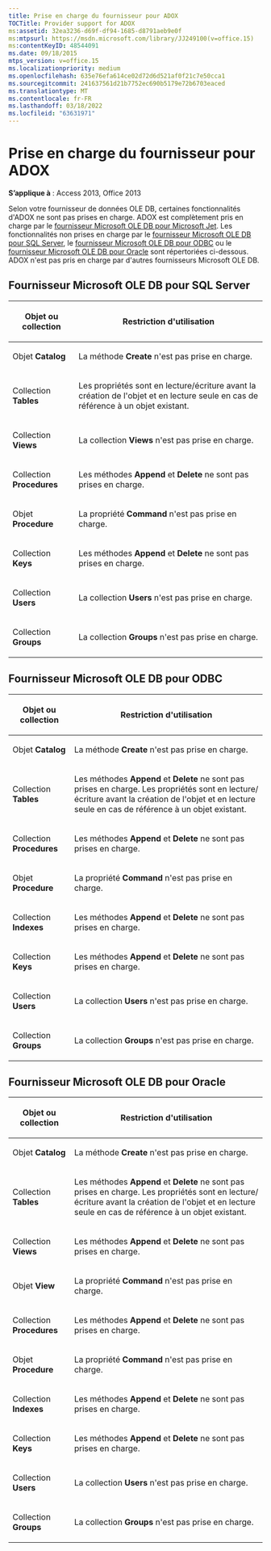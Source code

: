 ```yaml
---
title: Prise en charge du fournisseur pour ADOX
TOCTitle: Provider support for ADOX
ms:assetid: 32ea3236-d69f-df94-1685-d8791aeb9e0f
ms:mtpsurl: https://msdn.microsoft.com/library/JJ249100(v=office.15)
ms:contentKeyID: 48544091
ms.date: 09/18/2015
mtps_version: v=office.15
ms.localizationpriority: medium
ms.openlocfilehash: 635e76efa614ce02d72d6d521af0f21c7e50cca1
ms.sourcegitcommit: 241637561d21b7752ec690b5179e72b6703eaced
ms.translationtype: MT
ms.contentlocale: fr-FR
ms.lasthandoff: 03/18/2022
ms.locfileid: "63631971"
---
```

# <a name="provider-support-for-adox"></a>Prise en charge du fournisseur pour ADOX


**S’applique à** : Access 2013, Office 2013

Selon votre fournisseur de données OLE DB, certaines fonctionnalités d'ADOX ne sont pas prises en charge. ADOX est complètement pris en charge par le [fournisseur Microsoft OLE DB pour Microsoft Jet](microsoft-ole-db-provider-for-microsoft-jet.md). Les fonctionnalités non prises en charge par le [fournisseur Microsoft OLE DB pour SQL Server](microsoft-ole-db-provider-for-sql-server.md), le [fournisseur Microsoft OLE DB pour ODBC](microsoft-ole-db-provider-for-odbc.md) ou le [fournisseur Microsoft OLE DB pour Oracle](microsoft-ole-db-provider-for-oracle.md) sont répertoriées ci-dessous. ADOX n'est pas pris en charge par d'autres fournisseurs Microsoft OLE DB.

## <a name="microsoft-ole-db-provider-for-sql-server"></a>Fournisseur Microsoft OLE DB pour SQL Server

<table>
<colgroup>
<col />
<col />
</colgroup>
<thead>
<tr class="header">
<th><p>Objet ou collection</p></th>
<th><p>Restriction d'utilisation</p></th>
</tr>
</thead>
<tbody>
<tr class="odd">
<td><p>Objet <strong>Catalog</strong></p></td>
<td><p>La méthode <strong>Create</strong> n'est pas prise en charge.</p></td>
</tr>
<tr class="even">
<td><p>Collection <strong>Tables</strong></p></td>
<td><p>Les propriétés sont en lecture/écriture avant la création de l'objet et en lecture seule en cas de référence à un objet existant.</p></td>
</tr>
<tr class="odd">
<td><p>Collection <strong>Views</strong></p></td>
<td><p>La collection <strong>Views</strong> n'est pas prise en charge.</p></td>
</tr>
<tr class="even">
<td><p>Collection <strong>Procedures</strong></p></td>
<td><p>Les méthodes <strong>Append</strong> et <strong>Delete</strong> ne sont pas prises en charge.</p></td>
</tr>
<tr class="odd">
<td><p>Objet <strong>Procedure</strong></p></td>
<td><p>La propriété <strong>Command</strong> n'est pas prise en charge.</p></td>
</tr>
<tr class="even">
<td><p>Collection <strong>Keys</strong></p></td>
<td><p>Les méthodes <strong>Append</strong> et <strong>Delete</strong> ne sont pas prises en charge.</p></td>
</tr>
<tr class="odd">
<td><p>Collection <strong>Users</strong></p></td>
<td><p>La collection <strong>Users</strong> n'est pas prise en charge.</p></td>
</tr>
<tr class="even">
<td><p>Collection <strong>Groups</strong></p></td>
<td><p>La collection <strong>Groups</strong> n'est pas prise en charge.</p></td>
</tr>
</tbody>
</table>


## <a name="microsoft-ole-db-provider-for-odbc"></a>Fournisseur Microsoft OLE DB pour ODBC

<table>
<colgroup>
<col />
<col />
</colgroup>
<thead>
<tr class="header">
<th><p>Objet ou collection</p></th>
<th><p>Restriction d'utilisation</p></th>
</tr>
</thead>
<tbody>
<tr class="odd">
<td><p>Objet <strong>Catalog</strong></p></td>
<td><p>La méthode <strong>Create</strong> n'est pas prise en charge.</p></td>
</tr>
<tr class="even">
<td><p>Collection <strong>Tables</strong></p></td>
<td><p>Les méthodes <strong>Append</strong> et <strong>Delete</strong> ne sont pas prises en charge. Les propriétés sont en lecture/écriture avant la création de l'objet et en lecture seule en cas de référence à un objet existant.</p></td>
</tr>
<tr class="odd">
<td><p>Collection <strong>Procedures</strong></p></td>
<td><p>Les méthodes <strong>Append</strong> et <strong>Delete</strong> ne sont pas prises en charge.</p></td>
</tr>
<tr class="even">
<td><p>Objet <strong>Procedure</strong></p></td>
<td><p>La propriété <strong>Command</strong> n'est pas prise en charge.</p></td>
</tr>
<tr class="odd">
<td><p>Collection  <strong>Indexes</strong></p></td>
<td><p>Les méthodes <strong>Append</strong> et <strong>Delete</strong> ne sont pas prises en charge.</p></td>
</tr>
<tr class="even">
<td><p>Collection <strong>Keys</strong></p></td>
<td><p>Les méthodes <strong>Append</strong> et <strong>Delete</strong> ne sont pas prises en charge.</p></td>
</tr>
<tr class="odd">
<td><p>Collection <strong>Users</strong></p></td>
<td><p>La collection <strong>Users</strong> n'est pas prise en charge.</p></td>
</tr>
<tr class="even">
<td><p>Collection <strong>Groups</strong></p></td>
<td><p>La collection <strong>Groups</strong> n'est pas prise en charge.</p></td>
</tr>
</tbody>
</table>


## <a name="microsoft-ole-db-provider-for-oracle"></a>Fournisseur Microsoft OLE DB pour Oracle

<table>
<colgroup>
<col />
<col />
</colgroup>
<thead>
<tr class="header">
<th><p>Objet ou collection</p></th>
<th><p>Restriction d'utilisation</p></th>
</tr>
</thead>
<tbody>
<tr class="odd">
<td><p>Objet <strong>Catalog</strong></p></td>
<td><p>La méthode <strong>Create</strong> n'est pas prise en charge.</p></td>
</tr>
<tr class="even">
<td><p>Collection <strong>Tables</strong></p></td>
<td><p>Les méthodes <strong>Append</strong> et <strong>Delete</strong> ne sont pas prises en charge. Les propriétés sont en lecture/écriture avant la création de l'objet et en lecture seule en cas de référence à un objet existant.</p></td>
</tr>
<tr class="odd">
<td><p>Collection <strong>Views</strong></p></td>
<td><p>Les méthodes <strong>Append</strong> et <strong>Delete</strong> ne sont pas prises en charge.</p></td>
</tr>
<tr class="even">
<td><p>Objet <strong>View</strong></p></td>
<td><p>La propriété <strong>Command</strong> n'est pas prise en charge.</p></td>
</tr>
<tr class="odd">
<td><p>Collection <strong>Procedures</strong></p></td>
<td><p>Les méthodes <strong>Append</strong> et <strong>Delete</strong> ne sont pas prises en charge.</p></td>
</tr>
<tr class="even">
<td><p>Objet <strong>Procedure</strong></p></td>
<td><p>La propriété <strong>Command</strong> n'est pas prise en charge.</p></td>
</tr>
<tr class="odd">
<td><p>Collection  <strong>Indexes</strong></p></td>
<td><p>Les méthodes <strong>Append</strong> et <strong>Delete</strong> ne sont pas prises en charge.</p></td>
</tr>
<tr class="even">
<td><p>Collection <strong>Keys</strong></p></td>
<td><p>Les méthodes <strong>Append</strong> et <strong>Delete</strong> ne sont pas prises en charge.</p></td>
</tr>
<tr class="odd">
<td><p>Collection <strong>Users</strong></p></td>
<td><p>La collection <strong>Users</strong> n'est pas prise en charge.</p></td>
</tr>
<tr class="even">
<td><p>Collection <strong>Groups</strong></p></td>
<td><p>La collection <strong>Groups</strong> n'est pas prise en charge.</p></td>
</tr>
</tbody>
</table>

